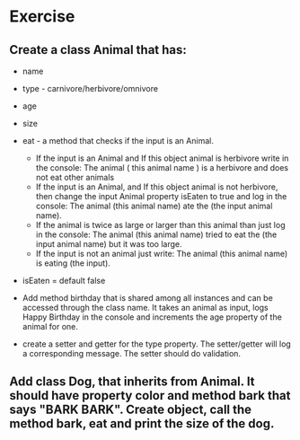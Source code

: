 # Exercise
## Create a class Animal that has:
* name
* type - carnivore/herbivore/omnivore
* age
* size
* eat - a method that checks if the input is an Animal.
	* If the input is an Animal and If this object animal is herbivore write in the console: The animal ( this animal name ) is a herbivore and does not eat other animals
	* If the input is an Animal, and If this object animal is not herbivore, then change the input Animal property isEaten to true and log in the console: The animal (this animal name) ate the (the input animal name). 
	* If the animal is twice as large or larger than this animal than just log in the console: The animal (this animal name) tried to eat the (the input animal name) but it was too large. 
	* If the input is not an animal just write: The animal (this animal name) is eating (the input).
* isEaten = default false
* Add method birthday that is shared among all instances and can be accessed through the class name. It takes an animal as input, logs Happy Birthday in the console and increments the age property of the animal for one.
 
* create a setter and getter for the type property. The setter/getter will log a corresponding message. The setter should do validation.
 
## Add class Dog, that inherits from Animal. It should have property color and method bark that says "BARK BARK". Create object, call the method bark, eat and print the size of the dog.
